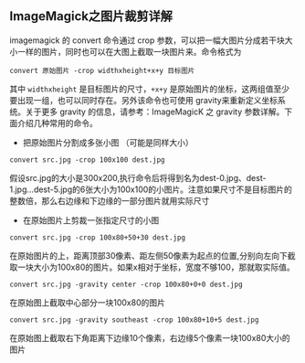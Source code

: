 ## ImageMagick之图片裁剪详解

imagemagick 的 convert 命令通过 crop 参数，可以把一幅大图片分成若干块大小一样的图片，同时也可以在大图上截取一块图片来。命令格式为

```
convert 原始图片 -crop widthxheight+x+y 目标图片
```
其中 `widthxheight` 是目标图片的尺寸，`+x+y` 是原始图片的坐标，这两组值至少要出现一组，也可以同时存在。另外该命令也可使用 gravity来重新定义坐标系统。关于更多 gravity 的信息，请参考：ImageMagicK 之 gravity 参数详解。下面介绍几种常用的命令。

- 把原始图片分割成多张小图 （可能是同样大小） 

```
convert src.jpg -crop 100x100 dest.jpg 
```

假设src.jpg的大小是300x200,执行命令后将得到名为dest-0.jpg、dest-1.jpg...dest-5.jpg的6张大小为100x100的小图片。注意如果尺寸不是目标图片的整数倍，那么右边缘和下边缘的一部分图片就用实际尺寸

- 在原始图片上剪裁一张指定尺寸的小图 

```
convert src.jpg -crop 100x80+50+30 dest.jpg 
```

在原始图片的上，距离顶部30像素、距左侧50像素为起点的位置,分别向左向下截取一块大小为100x80的图片。如果x相对于坐标，宽度不够100，那就取实际值。

```
convert src.jpg -gravity center -crop 100x80+0+0 dest.jpg
```

在原始图上截取中心部分一块100x80的图片

```
convert src.jpg -gravity southeast -crop 100x80+10+5 dest.jpg
```

在原始图上截取右下角距离下边缘10个像素，右边缘5个像素一块100x80大小的图片
